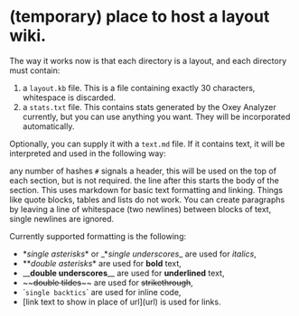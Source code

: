 # (temporary) place to host a layout wiki.

The way it works now is that each directory is a layout, and each directory must contain:
1. a `layout.kb` file. This is a file containing exactly 30 characters, whitespace is discarded.
2. a `stats.txt` file. This contains stats generated by the Oxey Analyzer currently, but you can use
anything you want. They will be incorporated automatically.

Optionally, you can supply it with a `text.md` file. If it contains text, it will be interpreted and used in the following way:

any number of hashes `#` signals a header, this will be used on the top of each section, but is not required.
the line after this starts the body of the section. This uses markdown for basic text formatting and linking. Things like quote blocks, tables and lists do not work. You can create paragraphs by leaving a line of whitespace (two newlines) between blocks of text, single newlines are ignored.

Currently supported formatting is the following:
* \**single asterisks*\* or \_*_single underscores_\_ are used for _italics_,
* \*\**double asterisks*\* are used for **bold** text,
* \_\___double underscores__\_\_ are used for __underlined__ text,
* \~\~~~double tildes~~\~\~ are used for ~~strikethrough~~,
* \``single backtics`\` are used for inline code,
* \[link text to show in place of url\]\(url\) is used for links.




